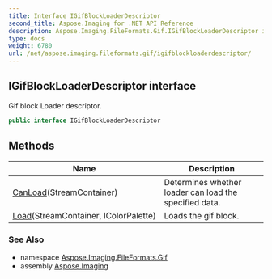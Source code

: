 ```yaml
---
title: Interface IGifBlockLoaderDescriptor
second_title: Aspose.Imaging for .NET API Reference
description: Aspose.Imaging.FileFormats.Gif.IGifBlockLoaderDescriptor interface. Gif block Loader descriptor
type: docs
weight: 6780
url: /net/aspose.imaging.fileformats.gif/igifblockloaderdescriptor/
---
```

## IGifBlockLoaderDescriptor interface

Gif block Loader descriptor.

```csharp
public interface IGifBlockLoaderDescriptor
```

## Methods

| Name | Description |
| --- | --- |
| [CanLoad](../../aspose.imaging.fileformats.gif/igifblockloaderdescriptor/canload/)(StreamContainer) | Determines whether loader can load the specified data. |
| [Load](../../aspose.imaging.fileformats.gif/igifblockloaderdescriptor/load/)(StreamContainer, IColorPalette) | Loads the gif block. |

### See Also

* namespace [Aspose.Imaging.FileFormats.Gif](../../aspose.imaging.fileformats.gif/)
* assembly [Aspose.Imaging](../../)


